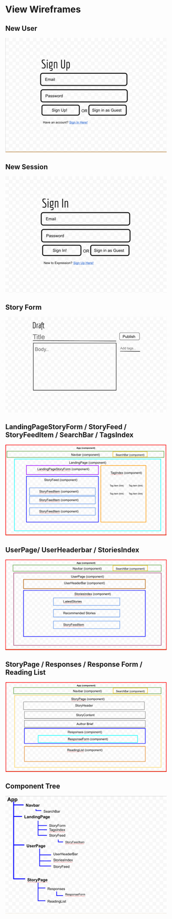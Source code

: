 # View Wireframes

## New User
![new-user]

## New Session
![new-session]

## Story Form
![story-form]

## LandingPageStoryForm / StoryFeed / StoryFeedItem / SearchBar / TagsIndex
![landingpage]

## UserPage/ UserHeaderbar / StoriesIndex
![userpage]

## StoryPage / Responses / Response Form / Reading List
![storypage]

## Component Tree
![component-tree]

[new-user]: ./wireframes/new_user_page.png
[new-session]: ./wireframes/new_session_page.png
[story-form]: ./wireframes/story_form.png
[landingpage]: ./wireframes/landing_page.png
[userpage]: ./wireframes/user_page.png
[storypage]: ./wireframes/story_page.png
[component-tree]: ./wireframes/component_tree.png
